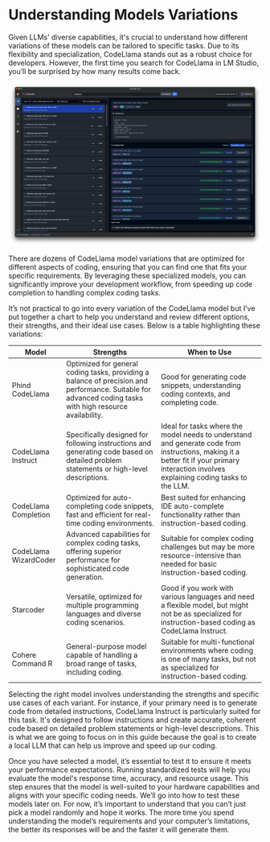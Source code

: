 # Understanding Models Variations

Given LLMs' diverse capabilities, it's crucial to understand how different variations of these models can be tailored to specific tasks. Due to its flexibility and specialization, CodeLlama stands out as a robust choice for developers. However, the first time you search for CodeLlama in LM Studio, you’ll be surprised by how many results come back.

![img](../images/AD_4nXf__mXBAFq7ABTSp0s15mLeCy02nTl89uGlikL-ma5Vi7M9Ngm06mqGOe8T1dDuRi3oN5z1SEzYRdmZI0k4USFiekJPunXBYG0qKBznKJ5mIEg3eGy4FM4JmgJLpNIG-SqovYQg6Ng1K0r9uCXHzfDKpWFz.png)

There are dozens of CodeLlama model variations that are optimized for different aspects of coding, ensuring that you can find one that fits your specific requirements. By leveraging these specialized models, you can significantly improve your development workflow, from speeding up code completion to handling complex coding tasks.

It’s not practical to go into every variation of the CodeLlama model but I’ve put together a chart to help you understand and review different options, their strengths, and their ideal use cases. Below is a table highlighting these variations:

| **Model**             | **Strengths**                                                | **When to Use**                                              |
| --------------------- | ------------------------------------------------------------ | ------------------------------------------------------------ |
| Phind CodeLlama       | Optimized for general coding tasks, providing a balance of precision and performance. Suitable for advanced coding tasks with high resource availability. | Good for generating code snippets, understanding coding contexts, and completing code. |
| CodeLlama Instruct    | Specifically designed for following instructions and generating code based on detailed problem statements or high-level descriptions. | Ideal for tasks where the model needs to understand and generate code from instructions, making it a better fit if your primary interaction involves explaining coding tasks to the LLM. |
| CodeLlama Completion  | Optimized for auto-completing code snippets, fast and efficient for real-time coding environments. | Best suited for enhancing IDE auto-complete functionality rather than instruction-based coding. |
| CodeLlama WizardCoder | Advanced capabilities for complex coding tasks, offering superior performance for sophisticated code generation. | Suitable for complex coding challenges but may be more resource-intensive than needed for basic instruction-based coding. |
| Starcoder             | Versatile, optimized for multiple programming languages and diverse coding scenarios. | Good if you work with various languages and need a flexible model, but might not be as specialized for instruction-based coding as CodeLlama Instruct. |
| Cohere Command R      | General-purpose model capable of handling a broad range of tasks, including coding. | Suitable for multi-functional environments where coding is one of many tasks, but not as specialized for instruction-based coding. |

Selecting the right model involves understanding the strengths and specific use cases of each variant. For instance, if your primary need is to generate code from detailed instructions, CodeLlama Instruct is particularly suited for this task. It's designed to follow instructions and create accurate, coherent code based on detailed problem statements or high-level descriptions. This is what we are going to focus on in this guide because the goal is to create a local LLM that can help us improve and speed up our coding.

Once you have selected a model, it’s essential to test it to ensure it meets your performance expectations. Running standardized tests will help you evaluate the model's response time, accuracy, and resource usage. This step ensures that the model is well-suited to your hardware capabilities and aligns with your specific coding needs. We’ll go into how to test these models later on. For now, it’s important to understand that you can’t just pick a model randomly and hope it works. The more time you spend understanding the model’s requirements and your computer’s limitations, the better its responses will be and the faster it will generate them.
